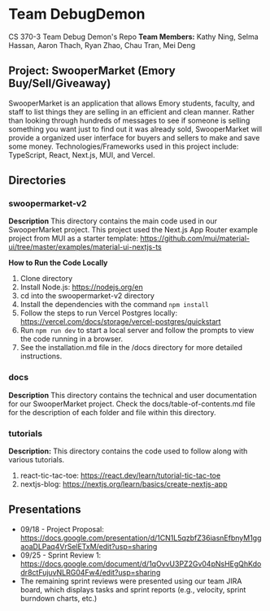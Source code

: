 # Team DebugDemon

CS 370-3 Team Debug Demon's Repo
**Team Members:** Kathy Ning, Selma Hassan, Aaron Thach, Ryan Zhao, Chau Tran, Mei Deng

## Project: SwooperMarket (Emory Buy/Sell/Giveaway)

SwooperMarket is an application that allows Emory students, faculty, and staff to list things they are selling in an efficient and clean manner. Rather than looking through hundreds of messages to see if someone is selling something you want just to find out it was already sold, SwooperMarket will provide a organized user interface for buyers and sellers to make and save some money. Technologies/Frameworks used in this project include: TypeScript, React, Next.js, MUI, and Vercel.

## Directories

### swoopermarket-v2

**Description** This directory contains the main code used in our SwooperMarket project.
This project used the Next.js App Router example project from MUI as a starter template: https://github.com/mui/material-ui/tree/master/examples/material-ui-nextjs-ts

**How to Run the Code Locally**

1. Clone directory
2. Install Node.js: https://nodejs.org/en
3. cd into the swoopermarket-v2 directory
4. Install the dependencies with the command `npm install`
5. Follow the steps to run Vercel Postgres locally: https://vercel.com/docs/storage/vercel-postgres/quickstart
6. Run `npm run dev` to start a local server and follow the prompts to view the code running in a browser.
7. See the installation.md file in the /docs directory for more detailed instructions.

### docs

**Description** This directory contains the technical and user documentation for our SwooperMarket project. Check the docs/table-of-contents.md file for the description of each folder and file within this directory.

### tutorials

**Description:** This directory contains the code used to follow along with various tutorials.

1. react-tic-tac-toe: https://react.dev/learn/tutorial-tic-tac-toe
2. nextjs-blog: https://nextjs.org/learn/basics/create-nextjs-app

## Presentations

- 09/18 - Project Proposal: https://docs.google.com/presentation/d/1CN1L5qzbfZ36iasnEfbnyM1ggaoaDLPaq4VrSelETxM/edit?usp=sharing
- 09/25 - Sprint Review 1: https://docs.google.com/document/d/1qOvvU3PZ2Gv04pNsHEgQhKdodr8ctFujuvNLRG04Fw4/edit?usp=sharing
- The remaining sprint reviews were presented using our team JIRA board, which displays tasks and sprint reports (e.g., velocity, sprint burndown charts, etc.)
